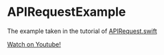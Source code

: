 # APIRequestExample

The example taken in the tutorial of [APIRequest.swift](https://github.com/GroupeMINASTE/APIRequest.swift)

[Watch on Youtube!](https://www.youtube.com/watch?v=HBbrZJ0f5gg)
